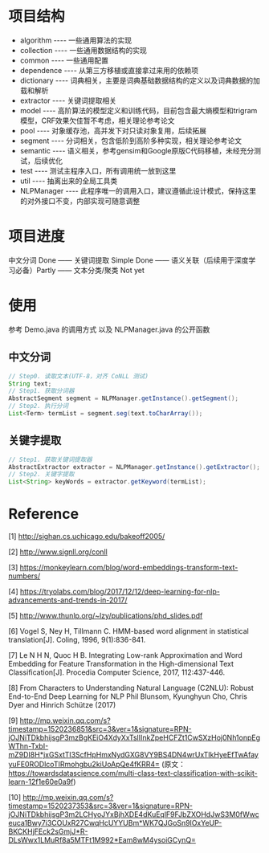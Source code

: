 # 项目结构
* algorithm ---- 一些通用算法的实现
* collection ---- 一些通用数据结构的实现
* common ---- 一些通用配置
* dependence ---- 从第三方移植或直接拿过来用的依赖项
* dictionary ---- 词典相关，主要是词典基础数据结构的定义以及词典数据的加载和解析
* extractor ---- 关键词提取相关
* model ---- 高阶算法的模型定义和训练代码，目前包含最大熵模型和trigram模型，CRF效果欠佳暂不考虑，相关理论参考论文
* pool ---- 对象缓存池，高并发下对只读对象复用，后续拓展
* segment ---- 分词相关，包含低阶到高阶多种实现，相关理论参考论文
* semantic ---- 语义相关，参考gensim和Google原版C代码移植，未经充分测试，后续优化
* test ---- 测试主程序入口，所有调用统一放到这里
* util ---- 抽离出来的全局工具类
* NLPManager ---- 此程序唯一的调用入口，建议遵循此设计模式，保持这里的对外接口不变，内部实现可随意调整

# 项目进度
中文分词 Done —— 关键词提取 Simple Done —— 语义关联（后续用于深度学习必备）Partly —— 文本分类/聚类 Not yet

# 使用
参考 Demo.java 的调用方式 以及 NLPManager.java 的公开函数
## 中文分词
```java
// Step0. 读取文本(UTF-8，对齐 CoNLL 测试)
String text;
// Step1. 获取分词器
AbstractSegment segment = NLPManager.getInstance().getSegment();
// Step2. 执行分词
List<Term> termList = segment.seg(text.toCharArray());
```
## 关键字提取
```java
// Step1. 获取关键词提取器
AbstractExtractor extractor = NLPManager.getInstance().getExtractor();
// Step2. 关键字提取
List<String> keyWords = extractor.getKeyword(termList);
```

# Reference
[1] http://sighan.cs.uchicago.edu/bakeoff2005/

[2] http://www.signll.org/conll

[3] https://monkeylearn.com/blog/word-embeddings-transform-text-numbers/

[4] https://tryolabs.com/blog/2017/12/12/deep-learning-for-nlp-advancements-and-trends-in-2017/

[5] http://www.thunlp.org/~lzy/publications/phd_slides.pdf

[6] Vogel S, Ney H, Tillmann C. HMM-based word alignment in statistical translation[J]. Coling, 1996, 9(1):836-841.

[7] Le N H N, Quoc H B. Integrating Low-rank Approximation and Word Embedding for Feature Transformation in the High-dimensional Text Classification[J]. Procedia Computer Science, 2017, 112:437-446.

[8] From Characters to Understanding Natural Language (C2NLU): Robust End-to-End Deep Learning for NLP Phil Blunsom, Kyunghyun Cho, Chris Dyer and Hinrich Schütze (2017)

[9] http://mp.weixin.qq.com/s?timestamp=1520236851&src=3&ver=1&signature=RPN-jOJNiTDkbhijsgP3mzBgKEiO4XdyXxTslIInkZpeHCFZt1CwSXzHoj0Nh1onpEgWThn-TxbI-mZ9DI8H*jxGSxtTI3ScfHpHmxNydGXG8VY9BS4DN4wrUxTIkHyeEfTwAfayyuFE0RODlcoTIRmohgbu2kiUoApQe4fKRR4=
(原文：https://towardsdatascience.com/multi-class-text-classification-with-scikit-learn-12f1e60e0a9f)

[10] http://mp.weixin.qq.com/s?timestamp=1520237353&src=3&ver=1&signature=RPN-jOJNiTDkbhijsgP3m2LCHyoJYxBjhXDE4dKuEqlF9FJbZXOHdJwS3M0fWwceuca1Bwy7i3COUxR27CwqHcUYYUBm*WK7QJGoSn9lOxYeUP-BKCKHjFEck2sGmjJ*R-DLsWwx1LMuRf8a5MTFt1M992*Eam8wM4ysoiGCynQ=